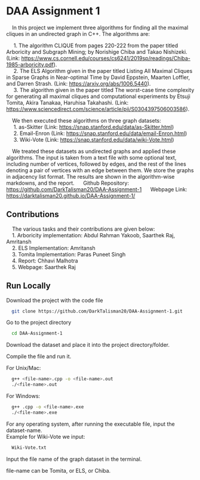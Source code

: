 
# DAA Assignment 1   

&nbsp;&nbsp;&nbsp;&nbsp;In this project we implement three algorithms for finding all the maximal cliques in an undirected graph in C++. The algorithms are:

&nbsp;&nbsp;&nbsp;&nbsp;&nbsp;1. The algorithm CLIQUE from pages 220-222 from the paper titled Arboricity and Subgraph Mining; by Norishige Chiba and Takao Nishizeki. (Link: https://www.cs.cornell.edu/courses/cs6241/2019sp/readings/Chiba-1985-arboricity.pdf).  
&nbsp;&nbsp;&nbsp;&nbsp;&nbsp;2. The ELS Algorithm given in the paper titled Listing All Maximal Cliques in Sparse Graphs in Near-optimal Time by David Eppstein, Maarten Loffler, and Darren Strash. (Link: https://arxiv.org/abs/1006.5440).    
&nbsp;&nbsp;&nbsp;&nbsp;&nbsp;3. The algorithm given in the paper titled The worst-case time complexity for generating all maximal cliques and computational experiments by Etsuji Tomita, Akira Tanakaa, Haruhisa Takahashi. (Link: https://www.sciencedirect.com/science/article/pii/S0304397506003586).  

&nbsp;&nbsp;&nbsp;&nbsp;We then executed these algorithms on three graph datasets:  
&nbsp;&nbsp;&nbsp;&nbsp;&nbsp;1. as-Skitter (Link: https://snap.stanford.edu/data/as-Skitter.html)  
&nbsp;&nbsp;&nbsp;&nbsp;&nbsp;2. Email-Enron (Link: https://snap.stanford.edu/data/email-Enron.html)  
&nbsp;&nbsp;&nbsp;&nbsp;&nbsp;3. Wiki-Vote (Link: https://snap.stanford.edu/data/wiki-Vote.html)    

&nbsp;&nbsp;&nbsp;&nbsp;We treated these datasets as undirected graphs and applied these algorithms. The input is taken from a text file with some optional text, including number of vertices, followed by edges, and the rest of the lines denoting a pair of vertices with an edge between them. We store the graphs in adjacency list format. The results are shown in the algorithm-wise markdowns, and the report.
&nbsp;&nbsp;&nbsp;&nbsp; Github Repository: https://github.com/DarkTalisman20/DAA-Assignment-1
&nbsp;&nbsp;&nbsp;&nbsp; Webpage Link: https://darktalisman20.github.io/DAA-Assignment-1/
## Contributions

&nbsp;&nbsp;&nbsp;&nbsp;The various tasks and their contributions are given below:  
&nbsp;&nbsp;&nbsp;&nbsp;1. Arboricity implementation: Abdul Rahman Yakoob, Saarthek Raj, Amritansh  
&nbsp;&nbsp;&nbsp;&nbsp;2. ELS Implementation: Amritansh  
&nbsp;&nbsp;&nbsp;&nbsp;3. Tomita Implementation: Paras Puneet Singh  
&nbsp;&nbsp;&nbsp;&nbsp;4. Report: Chhavi Malhotra  
&nbsp;&nbsp;&nbsp;&nbsp;5. Webpage: Saarthek Raj

## Run Locally

Download the project with the code file

```bash
  git clone https://github.com/DarkTalisman20/DAA-Assignment-1.git
```

Go to the project directory

```bash
  cd DAA-Assignment-1
```

Download the dataset and place it into the project directory/folder.

Compile the file and run it.

For Unix/Mac:

```bash
  g++ <file-name>.cpp -o <file-name>.out
  ./<file-name>.out
```

For Windows:

```bash
  g++ .cpp -o <file-name>.exe
  ./<file-name>.exe
```

For any operating system, after running the executable file, input the dataset-name.  
Example for Wiki-Vote we input:  
```bash
  Wiki-Vote.txt
```
Input the file name of the graph dataset in the terminal.

file-name can be Tomita, or ELS, or Chiba.
